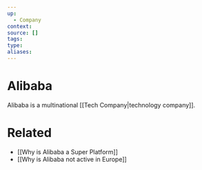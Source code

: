 ```yaml
---
up:
  - Company
context:
source: []
tags: 
type:
aliases:
---
```


# Alibaba

Alibaba is a multinational [[Tech Company|technology company]].

# Related

- [[Why is Alibaba a Super Platform]]
- [[Why is Alibaba not active in Europe]]
